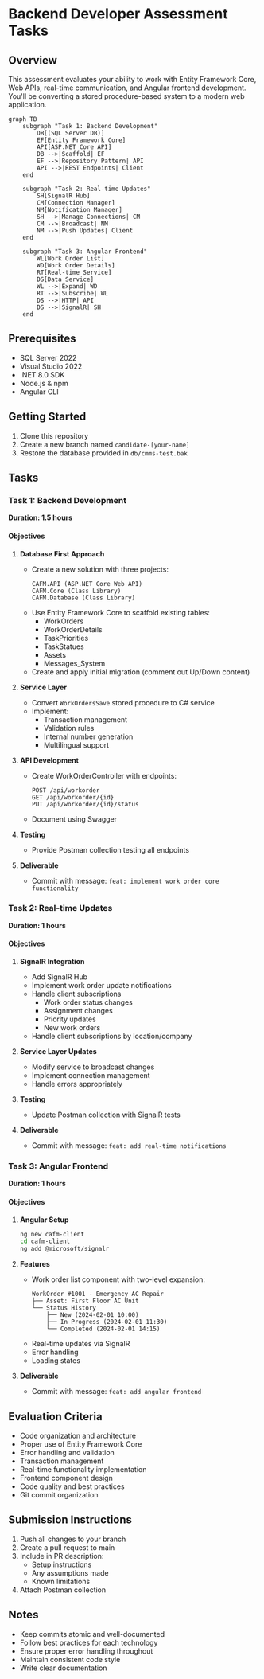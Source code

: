 # Backend Developer Assessment Tasks

## Overview
This assessment evaluates your ability to work with Entity Framework Core, Web APIs, real-time communication, and Angular frontend development. You'll be converting a stored procedure-based system to a modern web application.

```mermaid
graph TB
    subgraph "Task 1: Backend Development"
        DB[(SQL Server DB)]
        EF[Entity Framework Core]
        API[ASP.NET Core API]
        DB -->|Scaffold| EF
        EF -->|Repository Pattern| API
        API -->|REST Endpoints| Client
    end

    subgraph "Task 2: Real-time Updates"
        SH[SignalR Hub]
        CM[Connection Manager]
        NM[Notification Manager]
        SH -->|Manage Connections| CM
        CM -->|Broadcast| NM
        NM -->|Push Updates| Client
    end

    subgraph "Task 3: Angular Frontend"
        WL[Work Order List]
        WD[Work Order Details]
        RT[Real-time Service]
        DS[Data Service]
        WL -->|Expand| WD
        RT -->|Subscribe| WL
        DS -->|HTTP| API
        DS -->|SignalR| SH
    end
```

## Prerequisites
- SQL Server 2022
- Visual Studio 2022
- .NET 8.0 SDK
- Node.js & npm
- Angular CLI

## Getting Started

1. Clone this repository
2. Create a new branch named `candidate-[your-name]`
3. Restore the database provided in `db/cmms-test.bak`

## Tasks

### Task 1: Backend Development
**Duration: 1.5 hours**

#### Objectives
1. **Database First Approach**
   - Create a new solution with three projects:
     ```
     CAFM.API (ASP.NET Core Web API)
     CAFM.Core (Class Library)
     CAFM.Database (Class Library)
     ```
   - Use Entity Framework Core to scaffold existing tables:
     - WorkOrders
     - WorkOrderDetails
     - TaskPriorities
     - TaskStatues
     - Assets
     - Messages_System
   - Create and apply initial migration (comment out Up/Down content)

2. **Service Layer**
   - Convert `WorkOrdersSave` stored procedure to C# service
   - Implement:
     - Transaction management
     - Validation rules
     - Internal number generation
     - Multilingual support

3. **API Development**
   - Create WorkOrderController with endpoints:
     ```
     POST /api/workorder
     GET /api/workorder/{id}
     PUT /api/workorder/{id}/status
     ```
   - Document using Swagger

4. **Testing**
   - Provide Postman collection testing all endpoints

5. **Deliverable**
   - Commit with message: `feat: implement work order core functionality`

### Task 2: Real-time Updates
**Duration: 1 hours**

#### Objectives
1. **SignalR Integration**
   - Add SignalR Hub
   - Implement work order update notifications
   - Handle client subscriptions
       - Work order status changes
       - Assignment changes
       - Priority updates
       - New work orders
    - Handle client subscriptions by location/company

2. **Service Layer Updates**
   - Modify service to broadcast changes
   - Implement connection management
   - Handle errors appropriately

3. **Testing**
   - Update Postman collection with SignalR tests

4. **Deliverable**
   - Commit with message: `feat: add real-time notifications`

### Task 3: Angular Frontend
**Duration: 1 hours**

#### Objectives
1. **Angular Setup**
   ```bash
   ng new cafm-client
   cd cafm-client
   ng add @microsoft/signalr
   ```

2. **Features**
   - Work order list component with two-level expansion:
     ```
     WorkOrder #1001 - Emergency AC Repair
     ├── Asset: First Floor AC Unit
     └── Status History
         ├── New (2024-02-01 10:00)
         ├── In Progress (2024-02-01 11:30)
         └── Completed (2024-02-01 14:15)
     ```
   - Real-time updates via SignalR
   - Error handling
   - Loading states

3. **Deliverable**
   - Commit with message: `feat: add angular frontend`

## Evaluation Criteria
- Code organization and architecture
- Proper use of Entity Framework Core
- Error handling and validation
- Transaction management
- Real-time functionality implementation
- Frontend component design
- Code quality and best practices
- Git commit organization

## Submission Instructions
1. Push all changes to your branch
2. Create a pull request to main
3. Include in PR description:
   - Setup instructions
   - Any assumptions made
   - Known limitations
4. Attach Postman collection

## Notes
- Keep commits atomic and well-documented
- Follow best practices for each technology
- Ensure proper error handling throughout
- Maintain consistent code style
- Write clear documentation
